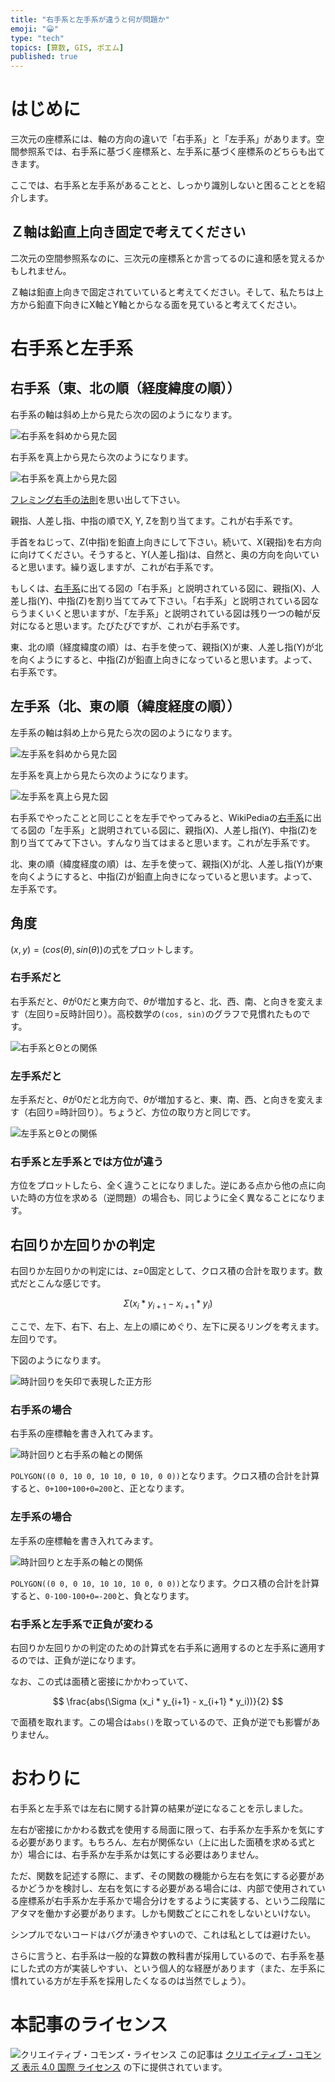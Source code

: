 ```yaml
---
title: "右手系と左手系が違うと何が問題か"
emoji: "😀"
type: "tech"
topics: [算数, GIS, ポエム]
published: true
---
```

# はじめに

三次元の座標系には、軸の方向の違いで「右手系」と「左手系」があります。空間参照系では、右手系に基づく座標系と、左手系に基づく座標系のどちらも出てきます。

ここでは、右手系と左手系があることと、しっかり識別しないと困ることとを紹介します。

## Ｚ軸は鉛直上向き固定で考えてください

二次元の空間参照系なのに、三次元の座標系とか言ってるのに違和感を覚えるかもしれません。

Ｚ軸は鉛直上向きで固定されていていると考えてください。そして、私たちは上方から鉛直下向きにX軸とY軸とからなる面を見ていると考えてください。

# 右手系と左手系

## 右手系（東、北の順（経度緯度の順））

右手系の軸は斜め上から見たら次の図のようになります。

![右手系を斜めから見た図](https://github.com/boiledorange73/zenn-content/raw/main/articles-images/0040/1.png)

右手系を真上から見たら次のようになります。

![右手系を真上から見た図](https://github.com/boiledorange73/zenn-content/raw/main/articles-images/0040/2.png)

[フレミング右手の法則](https://ja.wikipedia.org/wiki/%E3%83%95%E3%83%AC%E3%83%9F%E3%83%B3%E3%82%B0%E3%81%AE%E5%8F%B3%E6%89%8B%E3%81%AE%E6%B3%95%E5%89%87)を思い出して下さい。

親指、人差し指、中指の順でX, Y, Zを割り当てます。これが右手系です。

手首をねじって、Z(中指)を鉛直上向きにして下さい。続いて、X(親指)を右方向に向けてください。そうすると、Y(人差し指)は、自然と、奥の方向を向いていると思います。繰り返しますが、これが右手系です。

もしくは、[右手系](https://ja.wikipedia.org/wiki/%E5%8F%B3%E6%89%8B%E7%B3%BB)に出てる図の「右手系」と説明されている図に、親指(X)、人差し指(Y)、中指(Z)を割り当ててみて下さい。「右手系」と説明されている図ならうまくいくと思いますが、「左手系」と説明されている図は残り一つの軸が反対になると思います。たびたびですが、これが右手系です。

東、北の順（経度緯度の順）は、右手を使って、親指(X)が東、人差し指(Y)が北を向くようにすると、中指(Z)が鉛直上向きになっていると思います。よって、右手系です。

## 左手系（北、東の順（緯度経度の順））

左手系の軸は斜め上から見たら次の図のようになります。

![左手系を斜めから見た図](https://github.com/boiledorange73/zenn-content/raw/main/articles-images/0040/3.png)

左手系を真上から見たら次のようになります。

![左手系を真上ら見た図](https://github.com/boiledorange73/zenn-content/raw/main/articles-images/0040/4.png)

右手系でやったことと同じことを左手でやってみると、WikiPediaの[右手系](https://ja.wikipedia.org/wiki/%E5%8F%B3%E6%89%8B%E7%B3%BB)に出てる図の「左手系」と説明されている図に、親指(X)、人差し指(Y)、中指(Z)を割り当ててみて下さい。すんなり当てはまると思います。これが左手系です。

北、東の順（緯度経度の順）は、左手を使って、親指(X)が北、人差し指(Y)が東を向くようにすると、中指(Z)が鉛直上向きになっていると思います。よって、左手系です。

## 角度

$(x,y) = (cos(\theta),sin(\theta))$の式をプロットします。

### 右手系だと

右手系だと、$\theta$が$0$だと東方向で、$\theta$が増加すると、北、西、南、と向きを変えます（左回り=反時計回り）。高校数学の``(cos, sin)``のグラフで見慣れたものです。

![右手系とΘとの関係](https://github.com/boiledorange73/zenn-content/raw/main/articles-images/0040/5.png)

### 左手系だと

左手系だと、$\theta$が$0$だと北方向で、$\theta$が増加すると、東、南、西、と向きを変えます（右回り=時計回り）。ちょうど、方位の取り方と同じです。

![左手系とΘとの関係](https://github.com/boiledorange73/zenn-content/raw/main/articles-images/0040/6.png)

### 右手系と左手系とでは方位が違う

方位をプロットしたら、全く違うことになりました。逆にある点から他の点に向いた時の方位を求める（逆問題）の場合も、同じように全く異なることになります。

## 右回りか左回りかの判定

右回りか左回りかの判定には、z=0固定として、クロス積の合計を取ります。数式だとこんな感じです。

$$
\Sigma (x_i * y_{i+1} - x_{i+1} * y_i)
$$

ここで、左下、右下、右上、左上の順にめぐり、左下に戻るリングを考えます。左回りです。

下図のようになります。

![時計回りを矢印で表現した正方形](https://github.com/boiledorange73/zenn-content/raw/main/articles-images/0040/7.png)

### 右手系の場合

右手系の座標軸を書き入れてみます。

![時計回りと右手系の軸との関係](https://github.com/boiledorange73/zenn-content/raw/main/articles-images/0040/8.png)

``POLYGON((0 0, 10 0, 10 10, 0 10, 0 0))``となります。クロス積の合計を計算すると、``0+100+100+0=200``と、正となります。

### 左手系の場合

左手系の座標軸を書き入れてみます。

![時計回りと左手系の軸との関係](https://github.com/boiledorange73/zenn-content/raw/main/articles-images/0040/9.png)

``POLYGON((0 0, 0 10, 10 10, 10 0, 0 0))``となります。クロス積の合計を計算すると、``0-100-100+0=-200``と、負となります。

### 右手系と左手系で正負が変わる

右回りか左回りかの判定のための計算式を右手系に適用するのと左手系に適用するのでは、正負が逆になります。

なお、この式は面積と密接にかかわっていて、

$$
\frac{abs(\Sigma (x_i * y_{i+1} - x_{i+1} * y_i))}{2}
$$

で面積を取れます。この場合は``abs()``を取っているので、正負が逆でも影響がありません。

# おわりに

右手系と左手系では左右に関する計算の結果が逆になることを示しました。

左右が密接にかかわる数式を使用する局面に限って、右手系か左手系かを気にする必要があります。もちろん、左右が関係ない（上に出した面積を求める式とか）場合には、右手系か左手系かは気にする必要はありません。

ただ、関数を記述する際に、まず、その関数の機能から左右を気にする必要があるかどうかを検討し、左右を気にする必要がある場合には、内部で使用されている座標系が右手系か左手系かで場合分けをするように実装する、という二段階にアタマを働かす必要があります。しかも関数ごとにこれをしないといけない。

シンプルでないコードはバグが湧きやすいので、これは私としては避けたい。

さらに言うと、右手系は一般的な算数の教科書が採用しているので、右手系を基にした式の方が実装しやすい、という個人的な経歴があります（また、左手系に慣れている方が左手系を採用したくなるのは当然でしょう）。

# 本記事のライセンス

![クリエイティブ・コモンズ・ライセンス](https://i.creativecommons.org/l/by/4.0/88x31.png)
この記事は [クリエイティブ・コモンズ 表示 4.0 国際 ライセンス](http://creativecommons.org/licenses/by/4.0/">) の下に提供されています。
